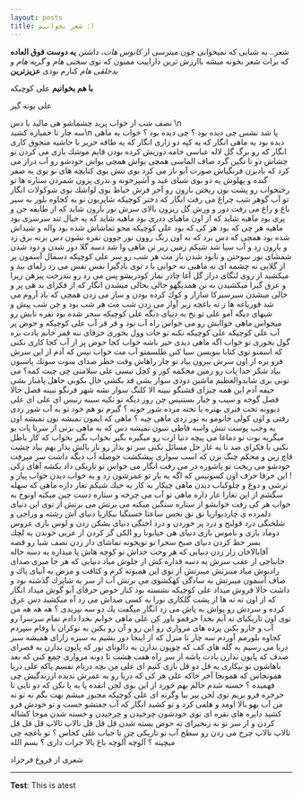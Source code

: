 ```yaml
---
layout: posts
title: شعر بخوانیم :)
---
```


شعر.. یه شبایی که نمیخوابی چون میترسی از *کابوس هات*، داشتن **یه دوست فوق العاده** که برات شعر بخونه میشه باارزش ترین داراییت
ممنون که توی *سختی هام* و *گریه هام* و *بدخلقی هام* کنارم بودی **عزیزترین**

 
  **با هم بخوانیم**
علی كوچیكه

علی بونه گیر

نصف شب از خواب پرید 
چشماشو هی مالید با دس \n  
سه چار تا خمیازه كشید\n
پا شد نشس
چی دیده بود ؟
چی دیده بود ؟
خواب یه ماهی دیده بود
یه ماهی انگار كه یه كپه دو زاری
انگار كه یه طاقه حریر
با حاشیه منجوق كاری
انگار كه رو برگ گل لاله عباسی
خامه دوزیش كرده بودن
قایم موشك بازی می كردن تو چشاش
دو تا نگین گرد صاف الماسی
همچی یواش
همچی یواش
خودشو رو آب دراز می كرد
كه بادبزن فرنگیاش
صورت آبو ناز می كرد
بوی تنش بوی كتابچه های نو
بوی یه صفر گنده و پهلوش یه دو
بوی شبای عید و آشپزخونه و نذری پزون
شمردن ستاره ها تو رختخواب رو پشت بون
ریختن بارون رو آجر فرش حیاط
بوی لواشك بوی شوكولات
انگار تو آب گوهر شب چراغ می رفت
انگار كه دختر كوچیكه شاپریون
تو یه كجاوه بلور
به سیر باغ و راغ می رفت
دور و ورش گل ریزون
بالای سرش نور بارون
شاید كه از طایفه جن و پری بود ماهیه
شاید كه از اون ماهیای ددری بود ماهیه
شاید كه یه خیال تند سرسری بود ماهیه
هر چی كه بود
هر كی كه بود
علی كوچیكه
محو تماشاش شده بود
واله و شیداش شده بود
 همچی كه دس برد كه به اون
رنگ روون
نور جوون
نقره نشون
دس بزنه
برق زد و بارون زد و آب سیا شد
شیكم زمین زیر تن ماهی وا شد
 دسه گلا دور شدن و دود شدن
شمشای نور سوختن و نابود شدن
باز مث هر شب رو سر علی كوچیكه
دسمال آسمون پر از گلابی
نه چشمه ای نه ماهیی نه خوابی
با د توی بادگیرا نفس نفس می زد
زلفای بید و میكشید
از روی لنگای دراز گل آغا
چادر نماز كودریشو پس می زد
رو بندرخت
پیرهن زیرا و عرق گیرا
 میكشیدن به تن همدیگهو حالی بحالی میشدن
انگار كه از فكرای بد
هی پر و خالی میشدن
سیرسیركا
سازار و كوك كرده بودن و ساز می زدن
همچی كه باد آروم می شد
قورباغه ها ز ته باغچه زیر آواز می زدن
شب مث هر شب بود و چن شب پیش و شبهای دیگه
آمو علی
تو نخ یه دنیای دیگه
علی كوچیكه
سحر شده بود
نقره نابش رو میخواس
ماهی خواابش رو می خواس
راه آب بود و قر قر آب
علی كوچیكه و حوض پر آب
علی كوچیكه
علی كوچیكه
نكنه تو جات وول بخوری
حرفای ننه قمر خانم
یادت بره گول بخوری
تو خواب اگه ماهی دیدی خیر باشه
خواب كجا حوض پر از آب كجا
كاری نكنی كه اسمتو
توی كتابا بنویسن
سیا كنن طلسمتو
آب مث خواب نیس كه آدم
از این سرش فرو بره
از اون سرش بیرون بیاد
 تو چار راهاش وقت خطر
صدای سوت سوتك پاسبون بیاد
شكر خدا پات رو زمین محكمه
كور و كچل نیسی علی سلامتی چی چیت كمه؟
می تونی بری شابدوالعظیم
ماشین دودی سوار بشی
 قد بكشی خال بكوبی
جاهل پامنار بشی
حیفه آدم این همه چیزای قشنگو نبینه
الا كلنگ سوار نشه
شهر فرنگو نبینه
فصل حالا فصل گوجه و سیب و خیار بستنیس
چن روز دیگه تو تكیه سینه زنیس
ای علی ای علی دیوونه
تخت فنری بهتره یا تخته مرده شور خونه ؟
گیرم تو هم خود تو به آب شور زدی
رفتی و اون كولی خانومو به تور زدی
ماهی چیه ؟ ماهی كه ایمون نمیشه نون نمیشه
اون یه وجب پوست تنش واسه فاطی تنبون نمیشه
 دس كه به ماهی بزنی از سرتا پات بو میگریه
بوت تو دماغا می پیچه
دنیا ازت رو میگیره
بگیر بخواب بگیر بخواب
كه كار باطل نكنی
با فكرای صد تا یه غاز
حل مسائل نكنی
سر تو بذار رو ناز بالش بذار بهم بیاد چشت
قاچ زین و محكم چنگ بزن كه اسب سواری پیشكشت
حوصله آب دیگه داشت سر میرفت
خودشو می ریخت تو پاشوره در می رفت
انگار می خواس تو تاریكی
داد بكشه آهای زكی !
این حرفا حرف اون كسونیس كه اگه
یه بار تو عمرشون زد و یه خواب دیدن
خواب پیاز و ترشی و دوغ و چلوكباب دیدن
ماهی چیكار به كار یه خیك شیكم تغار داره
ماهی كه سهله سگشم
از این تغارا عار داره
ماهی تو آب می چرخه و ستاره دست چین میكنه
اونوخ به خواب هر كی رفت
خوابشو از ستاره سنگین میكنه
می برتش می برتش
از توی این دنیای دلمرده ی چاردیواریا
نق نق نحس ساعتا خستگیا بیكاریا
دنیای آش رشته و وراجی و شلختگی
درد قولنج و درد پر خوردن و درد اختگی
دنیای بشكن زدن و لوس بازی
 عروس دوماد بازی و ناموس بازی
دنیای هی خیابونا رو الكی گز كردن
از عربی خوندن یه لچك بسر حظ كردن
دنیای صبح سحرا
تو توپخونه
تماشای دار زدن
نصف شبا
رو قصه آقابالاخان زار زدن
دنیایی كه هر وخت خداش
تو كوچه هاش پا میذاره
یه دسه خاله خانباجی از عقب سرش
یه دسه قداره كش از جلوش میاد
دنیایی كه هر جا میری
 صدای رادیوش میاد
میبرتش میبرتش از توی این همبونه كرم و كثافت و مرض
به آبیای پاك و صاف آسمون میبرتش
به سادگی كهكشوی می برتش
آب از سر یه شاپرك گذشته بود و داشت حالا فروش میداد
علی كوچیكه
نشسته بود كنار حوض
حرفای آبو گوش میداد
انگار كه از اون ته ته ها
از پشت گلكاری نورا یه كسی صداش می زد
آه میكشید
دس عرق كرده و سردش رو یواش به پاش می زد
انگار میگفت یك دو سه
نپریدی ؟ هه هه هه
من توی اون تاریكیای ته آبم بخدا
حرفمو باور كن علی
ماهی خوابم بخدا
دادم تمام سرسرا رو آب و جارو بكنن
پرده های مرواری رو
این رو و آن رو بكنن
به نوكران با وفام سپردم
كجاوه بلورمم آوردم
سه چار تا منزل كه از اینجا دور بشیم
به سبزه زارای همیشه سبز دریا می رسیم
به گله های كف كه چوپون ندارن
به دالونای نور كه پایون ندارن
به قصرای صدف كه پایون ندارن
یادت باشه از سر راه
هفت هشت تا دونه مرواری
جمع كنی كه بعد باهاشون تو بیكاری
یه قل دو قل بازی كنیم
ای علی من بچه دریام نفسم پاكه علی
دریا همونجاس كه همونجا آخر خاكه علی
هر كی كه دریا رو به عمرش ندیده
اززندگیش چی فهمیده ؟
خسته شدم حالم بهم خورد از این بوی لجن
انقده پا به پا نكن كه دو تایی
تا خرخره فرو بریم توی لجن
بپر بیا وگرنه ای علی كوچیكه
مجبور میشم بهت بگم نه تو نه من
آب یهو بالا اومد و هلفی كرد و تو كشید
انگار كه آب جفتشو جست و تو خودش فرو كشید
دایره های نقره ای
توی خودشون
چرخیدن و چرخیدن و خسته شدن
موجا كشاله كردن و از سر نو
به زنجیرای ته حوض بسته شدن
قل قل قل تالاپ تالاپ
قل قل قل تالاپ تالاپ
چرخ می زدن رو سطح آب
تو تاریكی چن تا حباب
علی كجاس ؟
تو باغچه
چی میچینه ؟
آلوچه
آلوچه باغ بالا
جرات داری ؟ بسم الله


شعری از فروغ فرخزاد






---
**Test**: This is atest
